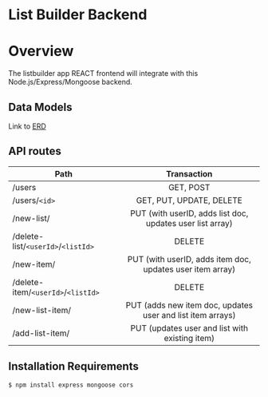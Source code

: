 # List Builder Backend
# Overview
The listbuilder app REACT frontend will integrate with this Node.js/Express/Mongoose backend.

## Data Models
Link to [ERD](https://dbdiagram.io/d/5e924af039d18f5553fd74eb)

## API routes
| Path | Transaction |
| --- | :---:|
| /users | GET, POST |
| /users/`<id>` | GET, PUT, UPDATE, DELETE |
| /new-list/ | PUT (with userID, adds list doc, updates user list array) |
| /delete-list/`<userId>`/`<listId>` | DELETE |
| /new-item/ | PUT (with userID, adds item doc, updates user item array) |
| /delete-item/`<userId>`/`<listId>` | DELETE |
| /new-list-item/ | PUT (adds new item doc, updates user and list item arrays) |
| /add-list-item/ | PUT (updates user and list with existing item) |

## Installation Requirements
```
$ npm install express mongoose cors
```
